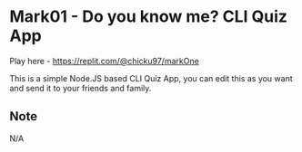 # Mark01 - Do you know me? CLI Quiz App 
Play here - https://replit.com/@chicku97/markOne

This is a simple Node.JS based CLI Quiz App, you can edit this as you want and send it to your friends and family.

## Note
N/A
